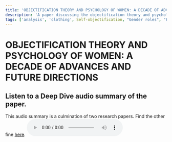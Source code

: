 ```yaml
---
title: 'OBJECTIFICATION THEORY AND PSYCHOLOGY OF WOMEN: A DECADE OF ADVANCES AND FUTURE DIRECTIONS'
description: 'A paper discussing the objectification theory and psychology of women'
tags: ['analysis', 'clothing', Self-objectification, "Gender roles", "Femininity", "Sex object", "Content analysis"]
---
```


# OBJECTIFICATION THEORY AND PSYCHOLOGY OF WOMEN: A DECADE OF ADVANCES AND FUTURE DIRECTIONS

## Listen to a Deep Dive audio summary of the paper. 
This audio summary is a culmination of two research papers. Find the other fine <a href="putting-on-sexiness">here</a>.
<audio controls src="https://github.com/SumirSeth/knowledge-base/raw/refs/heads/main/assets/DeepDive-Objectification.mp3"></audio>